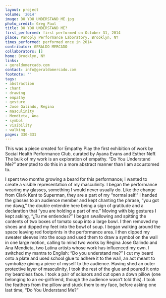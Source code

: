 ```yaml
---
layout: project
volume: '2014'
image: DO_YOU_UNDERSTAND_ME.jpg
photo_credit: Greg Paul
title: DO YOU UNDERSTAND ME?
first_performed: first performed on October 31, 2014
place: Panoply Performance Laboratory, Brooklyn, NY
times_performed: performed once in 2014
contributor: GERALDO MERCADO
collaborators: []
home: Brooklyn, NY
links:
- geraldomercado.com
contact: info@geraldomercado.com
footnote: ''
tags:
- abstraction
- chant
- drawing
- empathy
- gesture
- Jose Galindo, Regina
- masculinity
- Mendieta, Ana
- symbol
- visibility
- walking
pages: 330-331
---
```


This was a piece created for Empathy Play the first exhibition of work by Social Health Performance Club, curated by Ayana Evans and Esther Neff. The bulk of my work is an exploration of empathy. “Do You Understand Me?” attempted to do this in a more abstract manner than I am accustomed to.

I spent two months growing a beard for this performance; I wanted to create a visible representation of my masculinity. I began the performance wearing my glasses, something I would never usually do. Like the change from Clark Kent to Superman, they are a part of my “normal self.” I handed the glasses to an audience member and kept chanting the phrase, “you got me dawg,” the double entendre here being a sign of gratitude and a declaration that “you are holding a part of me.” Moving with big gestures I kept asking, “¿Tu me entiendes?” I began swallowing and spitting the contents of two boxes of tomato soup into a large bowl. I then removed my shoes and dipped my feet into the bowl of soup. I began walking around the space leaving red footprints in the performance area. I then dipped my sweater sleeves into the soup and used them to draw a symbol on the wall in one large motion, calling to mind two works by Regina Jose Galindo and Ana Mendieta, two Latina artists whose work has influenced my own. I switched my mantra to English: “Do you understand me?” I cut my beard onto a plate and used school glue to adhere it to the wall, an act meant to symbolize giving a piece of myself to the audience. Having shed an outer protective layer of masculinity, I took the rest of the glue and poured it onto my beardless face. I took a pair of scissors and cut open a down pillow (one belonging to an ex-girlfriend, though the audience wasn’t told this). I took the feathers from the pillow and stuck them to my face, before asking one last time, “Do You Understand Me?”
